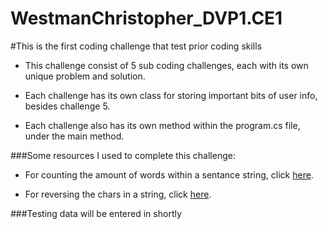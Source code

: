 # WestmanChristopher_DVP1.CE1

#This is the first coding challenge that test prior coding skills

* This challenge consist of 5 sub coding challenges, each with its own unique problem and solution.

* Each challenge has its own class for storing important bits of user info, besides challenge 5. 

* Each challenge also has its own method within the program.cs file, under the main method.

###Some resources I used to complete this challenge:

* For counting the amount of words within a sentance string, click [here](https://stackoverflow.com/questions/13485856/count-how-many-words-in-each-sentence).

* For reversing the chars in a string, click [here](http://tipsandtricks.runicsoft.com/CSharp/StringReverse.html).

###Testing data will be entered in shortly
